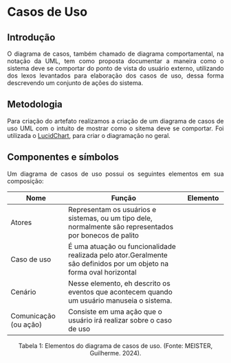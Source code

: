 # Casos de Uso

## Introdução

<div style="text-align:justify">

O diagrama de casos, também chamado de diagrama comportamental, na notação da UML, tem como proposta documentar a maneira como o sistema deve se comportar do ponto de vista do usuário externo, utilizando dos lexos levantados para elaboração dos casos de uso, dessa forma descrevendo um conjunto de ações do sistema.

## Metodologia 

<div style="text-align:justify">
  
Para criação do artefato realizamos a criação de um diagrama de casos de uso UML com o intuito de mostrar como o sitema deve se comportar. Foi utilizada o <a href="https://www.lucidchart.com/pages/pt">LucidChart</a>, para criar o diagramação no geral. 
</div>

## Componentes e símbolos

<div style="text-align:justify">

Um diagrama de casos de uso possui os seguintes elementos em sua composição:
</div>

| Nome | Função | Elemento
|------|------|:-------:
| Atores | Representam os usuários e sistemas, ou um tipo dele, normalmente são representados por bonecos de palito | <figure class="usecaseElement" style="width: 20%; display: flex;"></figure>
| Caso de uso | É uma atuação ou funcionalidade realizada pelo ator.Geralmente são definidos por um objeto na forma oval horizontal | <figure class="usecaseElement" style="width: 40%; display: flex;"></figure>
| Cenário | Nesse elemento, eh descrito os eventos que acontecem quando um usuário manuseia o sistema. | <figure class="usecaseElement" style="width: 40%; display: flex;"></figure>
| Comunicação (ou ação) | Consiste em uma ação que o usuário irá realizar sobre o caso de uso | <figure class="usecaseElement" style="width: 40%; display: flex;"></figure>

<div style="text-align: center">
<p> Tabela 1: Elementos do diagrama de casos de uso. (Fonte: MEISTER, Guilherme. 2024).</p>
</div>
